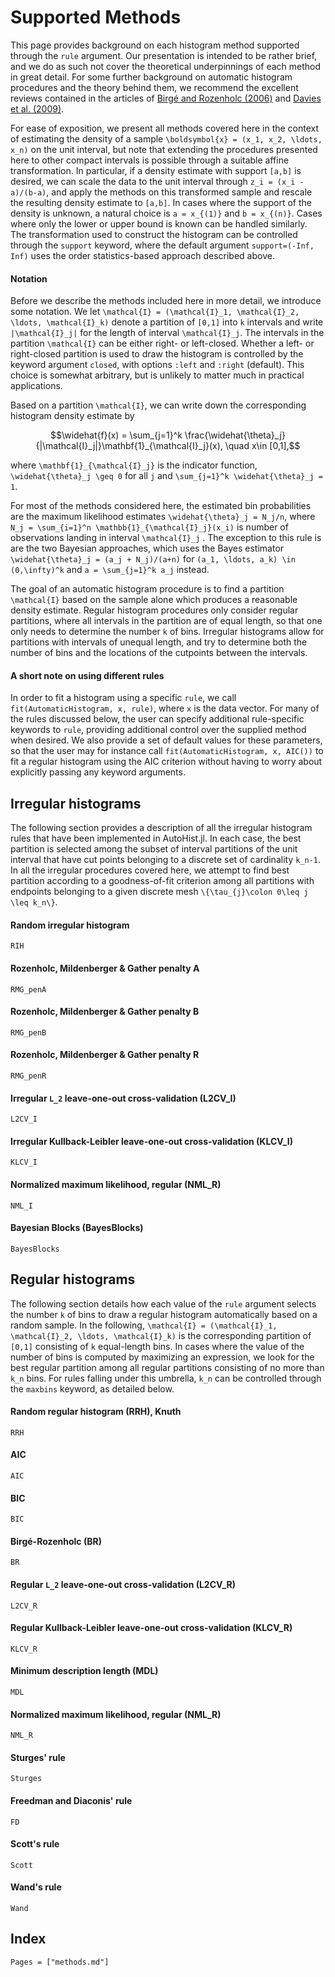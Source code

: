 # Supported Methods
This page provides background on each histogram method supported through the `rule` argument. Our presentation is intended to be rather brief, and we do as such not cover the theoretical underpinnings of each method in great detail. For some further background on automatic histogram procedures and the theory behind them, we recommend the excellent reviews contained in the articles of [Birgé and Rozenholc (2006)](https://doi.org/10.1016/j.csda.2010.04.021) and [Davies et al. (2009)](https://doi.org/10.1051/ps:2008005).

For ease of exposition, we present all methods covered here in the context of estimating the density of a sample ``\boldsymbol{x} = (x_1, x_2, \ldots, x_n)`` on the unit interval, but note that extending the procedures presented here to other compact intervals is possible through a suitable affine transformation. In particular, if a density estimate with support ``[a,b]`` is desired, we can scale the data to the unit interval through ``z_i = (x_i - a)/(b-a)``, and apply the methods on this transformed sample and rescale the resulting density estimate to ``[a,b]``. In cases where the support of the density is unknown, a natural choice is ``a = x_{(1)}`` and ``b = x_{(n)}``. Cases where only the lower or upper bound is known can be handled similarly. The transformation used to construct the histogram can be controlled through the `support` keyword, where the default argument `support=(-Inf, Inf)` uses the order statistics-based approach described above.

#### Notation
Before we describe the methods included here in more detail, we introduce some notation. We let ``\mathcal{I} = (\mathcal{I}_1, \mathcal{I}_2, \ldots, \mathcal{I}_k)`` denote a partition of ``[0,1]`` into ``k`` intervals and write ``|\mathcal{I}_j|`` for the length of interval ``\mathcal{I}_j``. The intervals in the partition ``\mathcal{I}`` can be either right- or left-closed. Whether a left- or right-closed partition is used to draw the histogram is controlled by the keyword argument `closed`, with options `:left` and `:right` (default). This choice is somewhat arbitrary, but is unlikely to matter much in practical applications.

Based on a partition ``\mathcal{I}``, we can write down the corresponding histogram density estimate by

```math
\widehat{f}(x) = \sum_{j=1}^k \frac{\widehat{\theta}_j}{|\mathcal{I}_j|}\mathbf{1}_{\mathcal{I}_j}(x), \quad x\in [0,1],
```
where ``\mathbf{1}_{\mathcal{I}_j}`` is the indicator function, ``\widehat{\theta}_j \geq 0`` for all ``j`` and ``\sum_{j=1}^k \widehat{\theta}_j = 1``. 

For most of the methods considered here, the estimated bin probabilities are the maximum likelihood estimates ``\widehat{\theta}_j = N_j/n``, where ``N_j = \sum_{i=1}^n \mathbb{1}_{\mathcal{I}_j}(x_i)`` is number of observations landing in interval ``\mathcal{I}_j`` . The exception to this rule is are the two Bayesian approaches, which uses the Bayes estimator ``\widehat{\theta}_j = (a_j + N_j)/(a+n)`` for ``(a_1, \ldots, a_k) \in (0,\infty)^k`` and ``a = \sum_{j=1}^k a_j`` instead.

The goal of an automatic histogram procedure is to find a partition ``\mathcal{I}`` based on the sample alone which produces a reasonable density estimate. Regular histogram procedures only consider regular partitions, where all intervals in the partition are of equal length, so that one only needs to determine the number ``k`` of bins. Irregular histograms allow for partitions with intervals of unequal length, and try to determine both the number of bins and the locations of the cutpoints between the intervals.

#### A short note on using different rules
In order to fit a histogram using a specific `rule`, we call `fit(AutomaticHistogram, x, rule)`, where `x` is the data vector. For many of the rules discussed below, the user can specify additional rule-specific keywords to `rule`, providing additional control over the supplied method when desired. We also provide a set of default values for these parameters, so that the user may for instance call `fit(AutomaticHistogram, x, AIC())` to fit a regular histogram using the AIC criterion without having to worry about explicitly passing any keyword arguments.

## Irregular histograms
The following section provides a description of all the irregular histogram rules that have been implemented in AutoHist.jl. In each case, the best partition is selected among the subset of interval partitions of the unit interval that have cut points belonging to a discrete set of cardinality ``k_n-1``. In all the irregular procedures covered here, we attempt to find best partition according to a goodness-of-fit criterion among all partitions with endpoints belonging to a given discrete mesh ``\{\tau_{j}\colon 0\leq j \leq k_n\}``.

#### Random irregular histogram
```@docs
RIH
```

#### Rozenholc, Mildenberger & Gather penalty A
```@docs
RMG_penA
```

#### Rozenholc, Mildenberger & Gather penalty B
```@docs
RMG_penB
```

#### Rozenholc, Mildenberger & Gather penalty R
```@docs
RMG_penR
```

#### Irregular ``L_2`` leave-one-out cross-validation (L2CV_I)
```@docs
L2CV_I
```

#### Irregular Kullback-Leibler leave-one-out cross-validation (KLCV_I)
```@docs
KLCV_I
```

#### Normalized maximum likelihood, regular (NML_R)
```@docs
NML_I
```

#### Bayesian Blocks (BayesBlocks)
```@docs
BayesBlocks
```

## Regular histograms
The following section details how each value of the `rule` argument selects the number ``k`` of bins to draw a regular histogram automatically based on a random sample. In the following, ``\mathcal{I} = (\mathcal{I}_1, \mathcal{I}_2, \ldots, \mathcal{I}_k)`` is the corresponding partition of ``[0,1]`` consisting of ``k`` equal-length bins. In cases where the value of the number of bins is computed by maximizing an expression, we look for the best regular partition among all regular partitions consisting of no more than ``k_n`` bins. For rules falling under this umbrella, ``k_n`` can be controlled through the `maxbins` keyword, as detailed below.

#### Random regular histogram (RRH), Knuth

```@docs
RRH
```

#### AIC

```@docs
AIC
```

#### BIC
```@docs
BIC
```

#### Birgé-Rozenholc (BR)
```@docs
BR
```

#### Regular ``L_2`` leave-one-out cross-validation (L2CV_R)
```@docs
L2CV_R
```

#### Regular Kullback-Leibler leave-one-out cross-validation (KLCV_R)
```@docs
KLCV_R
```

#### Minimum description length (MDL)
```@docs
MDL
```

#### Normalized maximum likelihood, regular (NML_R)
```@docs
NML_R
```

#### Sturges' rule
```@docs
Sturges
```

#### Freedman and Diaconis' rule
```@docs
FD
```

#### Scott's rule
```@docs
Scott
```

#### Wand's rule
```@docs
Wand
```

## Index

```@index
Pages = ["methods.md"]
```